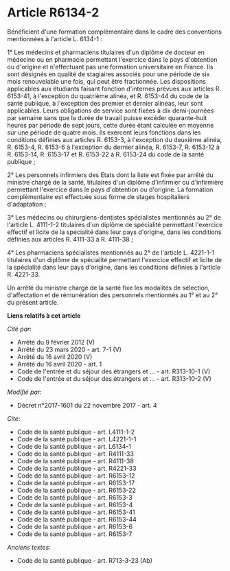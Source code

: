 # Article R6134-2

Bénéficient d'une formation complémentaire dans le cadre des conventions mentionnées à l'article L. 6134-1 : 

1° Les médecins et pharmaciens titulaires d'un diplôme de docteur en médecine ou en pharmacie permettant l'exercice dans le
pays d'obtention ou d'origine et n'effectuant pas une formation universitaire en France. Ils sont désignés en qualité de
stagiaires associés pour une période de six mois renouvelable une fois, qui peut être fractionnée. Les dispositions
applicables aux étudiants faisant fonction d'internes prévues aux articles R. 6153-41, à l'exception du quatrième alinéa, et
R. 6153-44 du code de la santé publique, à l'exception des premier et dernier alinéas, leur sont applicables. Leurs
obligations de service sont fixées à dix demi-journées par semaine sans que la durée de travail puisse excéder quarante-huit
heures par période de sept jours, cette durée étant calculée en moyenne sur une période de quatre mois. Ils exercent leurs
fonctions dans les conditions définies aux articles R. 6153-3, à l'exception du deuxième alinéa, R. 6153-4, R. 6153-6 à
l'exception du dernier alinéa, R. 6153-7, R. 6153-12 à R. 6153-14, R. 6153-17 et R. 6153-22 à R. 6153-24 du code de la santé
publique ; 

2° Les personnels infirmiers des Etats dont la liste est fixée par arrêté du ministre chargé de la santé, titulaires d'un
diplôme d'infirmier ou d'infirmière permettant l'exercice dans le pays d'obtention ou d'origine. La formation complémentaire
est effectuée sous forme de stages hospitaliers d'adaptation ; 

3° Les médecins ou chirurgiens-dentistes spécialistes mentionnés au 2° de l'article L. 4111-1-2 titulaires d'un diplôme de
spécialité permettant l'exercice effectif et licite de la spécialité dans leur pays d'origine, dans les conditions définies
aux articles R. 4111-33 à R. 4111-38 ; 

4° Les pharmaciens spécialistes mentionnés au 2° de l'article L. 4221-1-1 titulaires d'un diplôme de spécialité permettant
l'exercice effectif et licite de la spécialité dans leur pays d'origine, dans les conditions définies à l'article R.
4221-33. 

Un arrêté du ministre chargé de la santé fixe les modalités de sélection, d'affectation et de rémunération des personnels
mentionnés au 1° et au 2° du présent article.

**Liens relatifs à cet article**

_Cité par_:

  - Arrêté du 9 février 2012 (V)
  - Arrêté du 23 mars 2020 - art. 7-1 (V)
  - Arrêté du 16 avril 2020 (V)
  - Arrêté du 16 avril 2020 - art. 1
  - Code de l'entrée et du séjour des étrangers et ... - art. R313-10-1 (V)
  - Code de l'entrée et du séjour des étrangers et ... - art. R313-10-2 (V)

_Modifié par_:

  - Décret n°2017-1601 du 22 novembre 2017 - art. 4

_Cite_:

  - Code de la santé publique - art. L4111-1-2
  - Code de la santé publique - art. L4221-1-1
  - Code de la santé publique - art. L6134-1
  - Code de la santé publique - art. R4111-33
  - Code de la santé publique - art. R4111-38
  - Code de la santé publique - art. R4221-33
  - Code de la santé publique - art. R6153-12
  - Code de la santé publique - art. R6153-17
  - Code de la santé publique - art. R6153-22
  - Code de la santé publique - art. R6153-3
  - Code de la santé publique - art. R6153-4
  - Code de la santé publique - art. R6153-41
  - Code de la santé publique - art. R6153-44
  - Code de la santé publique - art. R6153-6
  - Code de la santé publique - art. R6153-7

_Anciens textes_:

  - Code de la santé publique - art. R713-3-23 (Ab)
